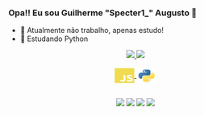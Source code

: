### Opa!! Eu sou Guilherme "Specter1_" Augusto 👋

- 🔭 Atualmente não trabalho, apenas estudo!
- 🌱 Estudando Python

<div align="center">
  <a href="https://github.com/GuiDazevedo">
  <img width="48%" src="https://github-readme-stats.vercel.app/api?username=GuiDazevedo&show_icons=true&theme=dark&include_all_commits=true&count_private=true"/>
  <img aling="left" width="48%" src="https://github-readme-stats.vercel.app/api/top-langs/?username=GuiDazevedo&layout=compact">
  <div style="display: inline_block"><br>
  <img align="center" alt="Js" height="30" width="40" src="https://raw.githubusercontent.com/devicons/devicon/master/icons/javascript/javascript-plain.svg">
  <img align="center" alt="Python" height="30" width="40" src="https://raw.githubusercontent.com/devicons/devicon/master/icons/python/python-original.svg">
  </div>
  
  ##  
  
  <div> 
  <a href="https://instagram.com/Specter1_" target="_blank"><img src="https://img.shields.io/badge/-Instagram-%23E4405F?style=for-the-badge&logo=instagram&logoColor=white" target="_blank"></a>
 	<a href="https://www.twitch.tv/Specter1_" target="_blank"><img src="https://img.shields.io/badge/Twitch-9146FF?style=for-the-badge&logo=twitch&logoColor=white" target="_blank"></a>
 <a href="https://discord.gg/hZb6CUrjad" target="_blank"><img src="https://img.shields.io/badge/Discord-7289DA?style=for-the-badge&logo=discord&logoColor=white" target="_blank"></a>
  <a href="https://www.linkedin.com/in/guilhermedazevedo/" target="_blank"><img src="https://img.shields.io/badge/-LinkedIn-%230077B5?style=for-the-badge&logo=linkedin&logoColor=white" target="_blank"></a> 
  </div>
